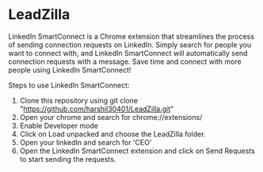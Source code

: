 # LeadZilla

LinkedIn SmartConnect is a Chrome extension that streamlines the process of sending connection requests on LinkedIn. Simply search for people you want to connect with, and LinkedIn SmartConnect will automatically send connection requests with a message. Save time and connect with more people using LinkedIn SmartConnect!

Steps to use LinkedIn SmartConnect: 
  1. Clone this repository using git clone "https://github.com/harshil30401/LeadZilla.git"
  2. Open your chrome and search for chrome://extensions/
  3. Enable Developer mode
  4. Click on Load unpacked and choose the LeadZilla folder.
  5. Open your linkedIn and search for 'CEO'
  6. Open the LinkedIn SmartConnect extension and click on Send Requests to start sending the requests.
